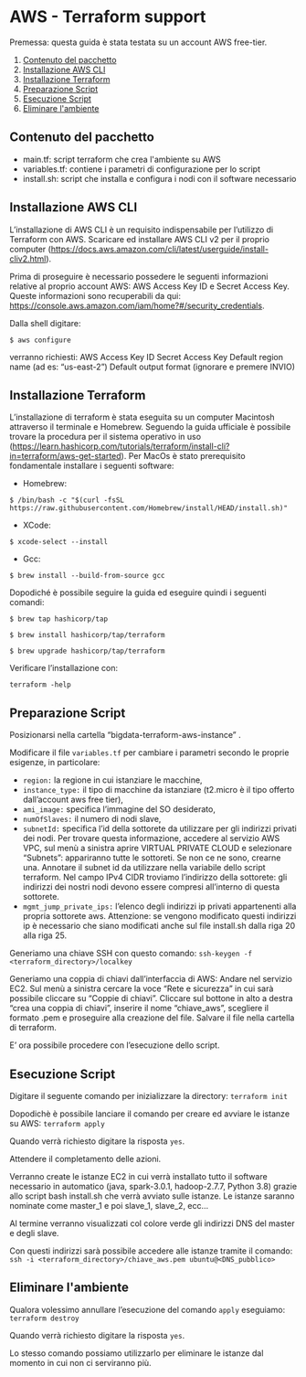 # AWS - Terraform support

Premessa: questa guida è stata testata su un account AWS free-tier. 


1. [Contenuto del pacchetto](#Contenuto-del-pacchetto)
2. [Installazione AWS CLI](#Installazione-AWS-CLI)
3. [Installazione Terraform](#Installazione-Terraform)
4. [Preparazione Script](#Preparazione-Script)
5. [Esecuzione Script](#Esecuzione-Script)
6. [Eliminare l'ambiente](#Eliminare-l'ambiente)


## Contenuto del pacchetto
* main.tf: script terraform che crea l'ambiente su AWS
* variables.tf: contiene i parametri di configurazione per lo script
* install.sh: script che installa e configura i nodi con il software necessario


## Installazione AWS CLI
L’installazione di AWS CLI è un requisito indispensabile per l’utilizzo di Terraform con AWS.
Scaricare ed installare AWS CLI v2 per il proprio computer (https://docs.aws.amazon.com/cli/latest/userguide/install-cliv2.html).

Prima di proseguire è necessario possedere le seguenti informazioni relative al proprio account AWS: AWS Access Key ID e Secret Access Key.
Queste informazioni sono recuperabili da qui:
https://console.aws.amazon.com/iam/home?#/security_credentials.


Dalla shell digitare:
```
$ aws configure
```
verranno richiesti:
AWS Access Key ID
Secret Access Key
Default region name (ad es: “us-east-2”)
Default output format (ignorare e premere INVIO)


## Installazione Terraform
L’installazione di terraform è stata eseguita su un computer Macintosh attraverso il terminale e Homebrew.
Seguendo la guida ufficiale è possibile trovare la procedura per il sistema operativo in uso (https://learn.hashicorp.com/tutorials/terraform/install-cli?in=terraform/aws-get-started).
Per MacOs è stato prerequisito fondamentale installare i seguenti software:


* Homebrew:
```
$ /bin/bash -c "$(curl -fsSL https://raw.githubusercontent.com/Homebrew/install/HEAD/install.sh)"
```

* XCode:
```
$ xcode-select --install
```

* Gcc:
```
$ brew install --build-from-source gcc
```

Dopodiché è possibile seguire la guida ed eseguire quindi i seguenti comandi:
```
$ brew tap hashicorp/tap

$ brew install hashicorp/tap/terraform

$ brew upgrade hashicorp/tap/terraform
```

Verificare l’installazione con:
```
terraform -help
```


## Preparazione Script
Posizionarsi nella cartella “bigdata-terraform-aws-instance” .

Modificare il file ```variables.tf``` per cambiare i parametri secondo le proprie esigenze, in particolare:
* ```region:``` la regione in cui istanziare le macchine,
* ```instance_type:``` il tipo di macchine da istanziare (t2.micro è il tipo offerto dall’account aws free tier),
* ```ami_image:``` specifica l’immagine del SO desiderato,
* ```numOfSlaves:``` il numero di nodi slave,
* ```subnetId:``` specifica l’id della sottorete da utilizzare per gli indirizzi privati dei nodi.
Per trovare questa informazione, accedere al servizio AWS VPC, sul menù a sinistra aprire VIRTUAL PRIVATE CLOUD e selezionare “Subnets”: appariranno tutte le sottoreti. Se non ce ne sono, crearne una.
Annotare il subnet id da utilizzare nella variabile dello script terraform.
Nel campo IPv4 CIDR troviamo l’indirizzo della sottorete: gli indirizzi dei nostri nodi devono essere compresi all’interno di questa sottorete.
* ```mgmt_jump_private_ips:``` l’elenco degli indirizzi ip privati appartenenti alla propria sottorete aws.
Attenzione: se vengono modificato questi indirizzi ip è necessario che siano modificati anche sul file install.sh dalla riga 20 alla riga 25.

Generiamo una chiave SSH con questo comando:
```ssh-keygen -f <terraform_directory>/localkey```

Generiamo una coppia di chiavi dall’interfaccia di AWS:
Andare nel servizio EC2.
Sul menù a sinistra cercare la voce “Rete e sicurezza” in cui sarà possibile cliccare su “Coppie di chiavi”.
Cliccare sul bottone in alto a destra  “crea una coppia di chiavi”, inserire il nome “chiave_aws”, scegliere il formato .pem e proseguire alla creazione del file.
Salvare il file nella cartella di terraform.


E’ ora possibile procedere con l’esecuzione dello script.


## Esecuzione Script
Digitare il seguente comando per inizializzare la directory:
```terraform init```

Dopodichè è possibile lanciare il comando per creare ed avviare le istanze su AWS:
```terraform apply```

Quando verrà richiesto digitare la risposta ```yes```.

Attendere il completamento delle azioni.

Verranno create le istanze EC2 in cui verrà installato tutto il software necessario in automatico (java, spark-3.0.1, hadoop-2.7.7, Python 3.8) grazie allo script bash install.sh che verrà avviato sulle istanze.
Le istanze saranno nominate come master_1 e poi slave_1, slave_2, ecc…

Al termine verranno visualizzati col colore verde gli indirizzi DNS del master e degli slave.

Con questi indirizzi sarà possibile accedere alle istanze tramite il comando:
```ssh -i <terraform_directory>/chiave_aws.pem ubuntu@<DNS_pubblico>```


## Eliminare l'ambiente
Qualora volessimo annullare l’esecuzione del comando ```apply``` eseguiamo:
```terraform destroy```

Quando verrà richiesto digitare la risposta ```yes```.

Lo stesso comando possiamo utilizzarlo per eliminare le istanze dal momento in cui non ci serviranno più.
